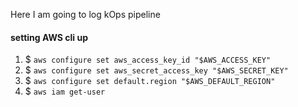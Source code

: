 Here I am going to log kOps pipeline

#### setting AWS cli up
1. $ `aws configure set aws_access_key_id "$AWS_ACCESS_KEY"`
1. $ `aws configure set aws_secret_access_key "$AWS_SECRET_KEY"`
1. $ `aws configure set default.region "$AWS_DEFAULT_REGION"`
1. $ `aws iam get-user`